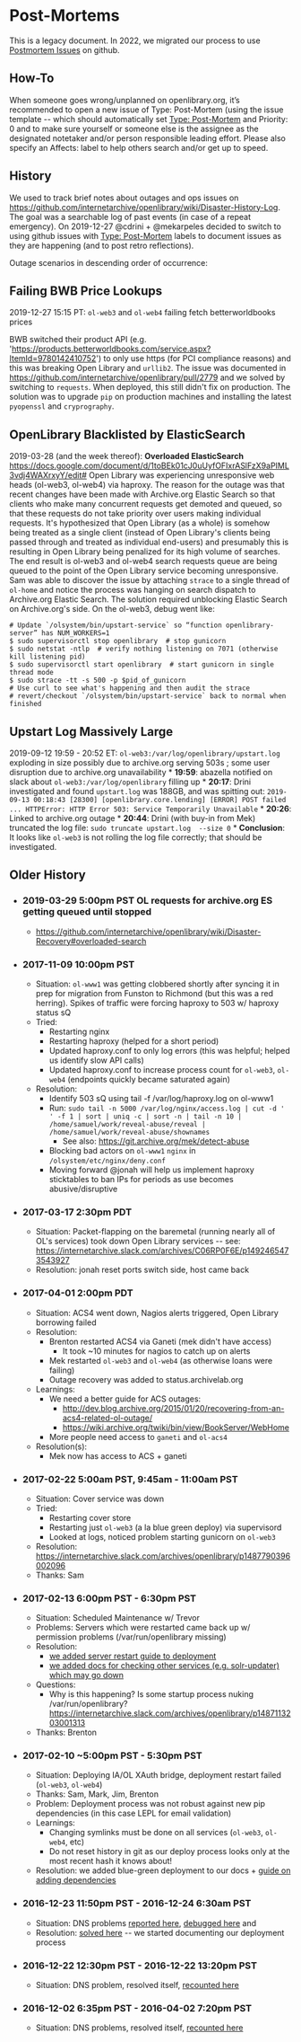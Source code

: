 # Post-Mortems

This is a legacy document. In 2022, we migrated our process to use [Postmortem Issues](https://github.com/internetarchive/openlibrary/issues?q=is%3Aissue+label%3A%22Type%3A+Post-Mortem%22) on github.

## How-To

When someone goes wrong/unplanned on openlibrary.org, it’s recommended to open a new issue of Type: Post-Mortem (using the issue template -- which should automatically set [Type: Post-Mortem](https://github.com/internetarchive/openlibrary/issues?utf8=%E2%9C%93&q=label%3A%22Type%3A+Post-Mortem%22+) and Priority: 0 and to make sure yourself or someone else is the assignee as the designated notetaker and/or person responsible leading effort.  Please also specify an Affects: label to help others search and/or get up to speed.

## History

We used to track brief notes about outages and ops issues on https://github.com/internetarchive/openlibrary/wiki/Disaster-History-Log. The goal was a searchable log of past events (in case of a repeat emergency). On 2019-12-27 @cdrini + @mekarpeles decided to switch to using github issues with [Type: Post-Mortem](https://github.com/internetarchive/openlibrary/issues?utf8=%E2%9C%93&q=label%3A%22Type%3A+Post-Mortem%22+)  labels to document issues as they are happening (and to post retro reflections).

Outage scenarios in descending order of occurrence:

## Failing BWB Price Lookups

2019-12-27 15:15 PT: `ol-web3` and `ol-web4` failing fetch betterworldbooks prices

BWB switched their product API (e.g. 'https://products.betterworldbooks.com/service.aspx?ItemId=9780142410752') to only use https (for PCI compliance reasons) and this was breaking Open Library and `urllib2`. The issue was documented in https://github.com/internetarchive/openlibrary/pull/2779 and we solved by switching to `requests`. When deployed, this still didn't fix on production. The solution was to upgrade `pip` on production machines and installing the latest `pyopenssl` and `cryprography`.

## OpenLibrary Blacklisted by ElasticSearch

2019-03-28 (and the week thereof): **Overloaded ElasticSearch** https://docs.google.com/document/d/1toBEk01cJ0uUyfOFIxrASlFzX9aPIML3vdj4WAXrxyY/edit# Open Library was experiencing unresponsive web heads (ol-web3, ol-web4) via haproxy. The reason for the outage was that recent changes have been made with Archive.org Elastic Search so that clients who make many concurrent requests get demoted and queued, so that these requests do not take priority over users making individual requests. It's hypothesized that Open Library (as a whole) is somehow being treated as a single client (instead of Open Library's clients being passed through and treated as individual end-users) and presumably this is resulting in Open Library being penalized for its high volume of searches. The end result is ol-web3 and ol-web4 search requests queue are being queued to the point of the Open Library service becoming unresponsive. Sam was able to discover the issue by attaching `strace` to a single thread of `ol-home` and notice the process was hanging on search dispatch to Archive.org Elastic Search. The solution required unblocking Elastic Search on Archive.org's side. On the ol-web3, debug went like:
```
# Update `/olsystem/bin/upstart-service` so “function openlibrary-server” has NUM_WORKERS=1 
$ sudo supervisorctl stop openlibrary  # stop gunicorn
$ sudo netstat -ntlp  # verify nothing listening on 7071 (otherwise kill listening pid)
$ sudo supervisorctl start openlibrary  # start gunicorn in single thread mode
$ sudo strace -tt -s 500 -p $pid_of_gunicorn
# Use curl to see what's happening and then audit the strace
# revert/checkout `/olsystem/bin/upstart-service` back to normal when finished
```

## Upstart Log Massively Large

2019-09-12 19:59 - 20:52 ET: `ol-web3:/var/log/openlibrary/upstart.log` exploding in size possibly due to archive.org serving 503s ; some user disruption due to archive.org unavailability
       * **19:59**: abazella notified on slack about `ol-web3:/var/log/openlibrary` filling up
       * **20:17**: Drini investigated and found `upstart.log` was 188GB, and was spitting out:
         ```
         2019-09-13 00:18:43 [28300] [openlibrary.core.lending] [ERROR] POST failed
         ...
         HTTPError: HTTP Error 503: Service Temporarily Unavailable
         ```
       * **20:26**: Linked to archive.org outage
       * **20:44**: Drini (with buy-in from Mek) truncated the log file: `sudo truncate upstart.log  --size 0`
       * **Conclusion**: It looks like `ol-web3` is not rolling the log file correctly; that should be investigated.

## Older History

   * ### 2019-03-29 5:00pm PST OL requests for archive.org ES getting queued until stopped
      * https://github.com/internetarchive/openlibrary/wiki/Disaster-Recovery#overloaded-search
   * ### 2017-11-09 10:00pm PST
      * Situation: `ol-www1` was getting clobbered shortly after syncing it in prep for migration from Funston to Richmond (but this was a red herring). Spikes of traffic were forcing haproxy to 503 w/ haproxy status sQ
      * Tried:
         * Restarting nginx
         * Restarting haproxy (helped for a short period)
         * Updated haproxy.conf to only log errors (this was helpful; helped us identify slow API calls)
         * Updated haproxy.conf to increase process count for `ol-web3`, `ol-web4` (endpoints quickly became saturated again)
      * Resolution:
         * Identify 503 sQ using tail -f /var/log/haproxy.log on ol-www1
         * Run: `sudo tail -n 5000 /var/log/nginx/access.log | cut -d ' ' -f 1 | sort | uniq -c | sort -n | tail -n 10 | /home/samuel/work/reveal-abuse/reveal | /home/samuel/work/reveal-abuse/shownames`
            * See also: https://git.archive.org/mek/detect-abuse
         * Blocking bad actors on `ol-www1` `nginx` in `/olsystem/etc/nginx/deny.conf`
         * Moving forward @jonah will help us implement haproxy sticktables to ban IPs for periods as use becomes abusive/disruptive
   * ### 2017-03-17 2:30pm PDT
      * Situation: Packet-flapping on the baremetal (running nearly all of OL's services) took down Open Library services -- see: https://internetarchive.slack.com/archives/C06RP0F6E/p1492465473543927
      * Resolution: jonah reset ports switch side, host came back
   * ### 2017-04-01 2:00pm PDT
      * Situation: ACS4 went down, Nagios alerts triggered, Open Library borrowing failed
      * Resolution:
         * Brenton restarted ACS4 via Ganeti (mek didn't have access)
            * It took ~10 minutes for nagios to catch up on alerts
         * Mek restarted `ol-web3` and `ol-web4` (as otherwise loans were failing)
         * Outage recovery was added to status.archivelab.org
      * Learnings:
         * We need a better guide for ACS outages:
            * http://dev.blog.archive.org/2015/01/20/recovering-from-an-acs4-related-ol-outage/
            * https://wiki.archive.org/twiki/bin/view/BookServer/WebHome
         * More people need access to `ganeti` and `ol-acs4`
      * Resolution(s):
         * Mek now has access to ACS + ganeti
   * ### 2017-02-22 5:00am PST, 9:45am - 11:00am PST
      * Situation: Cover service was down
      * Tried:
         * Restarting cover store
         * Restarting just `ol-web3` (a la blue green deploy) via supervisord
         * Looked at logs, noticed problem starting gunicorn on `ol-web3`
      * Resolution: https://internetarchive.slack.com/archives/openlibrary/p1487790396002096
      * Thanks: Sam
   * ### 2017-02-13 6:00pm PST - 6:30pm PST
      * Situation: Scheduled Maintenance w/ Trevor
      * Problems: Servers which were restarted came back up w/ permission problems (/var/run/openlibrary missing)
      * Resolution:
         * [we added server restart guide to deployment](Deployment#handling-server-reboot)
         * [we added docs for checking other services (e.g. solr-updater) which may go down](Deployment#verify-deployment)
      * Questions:
         * Why is this happening? Is some startup process nuking /var/run/openlibrary? https://internetarchive.slack.com/archives/openlibrary/p1487113203001313
      * Thanks: Brenton
   * ### 2017-02-10 ~5:00pm PST - 5:30pm PST
      * Situation: Deploying IA/OL XAuth bridge, deployment restart failed (`ol-web3`, `ol-web4`)
      * Thanks: Sam, Mark, Jim, Brenton
      * Problem: Deployment process was not robust against new pip dependencies (in this case LEPL for email validation)
      * Learnings:
         * Changing symlinks must be done on all services (`ol-web3`, `ol-web4`, etc)
         * Do not reset history in git as our deploy process looks only at the most recent hash it knows about!
      * Resolution: we added blue-green deployment to our docs + [guide on adding dependencies](Deployment#satisfying-dependency-changes)
   * ### 2016-12-23 11:50pm PST - 2016-12-24 6:30am PST
      * Situation: DNS problems [reported here](https://internetarchive.slack.com/archives/openlibrary/p1482593478000364), [debugged here](https://internetarchive.slack.com/archives/ops/p1482564582000350) and
      * Resolution: [solved here](https://internetarchive.slack.com/archives/openlibrary/p1482593478000364) -- we started documenting our deployment process
   * ### 2016-12-22 12:30pm PST - 2016-12-22 13:20pm PST
      * Situation: DNS problem, resolved itself, [recounted here](https://internetarchive.slack.com/archives/ops/p1482440491000312)
   * ### 2016-12-02 6:35pm PST - 2016-04-02 7:20pm PST
      * Situation: DNS problems, resolved itself, [recounted here](https://internetarchive.slack.com/archives/ops/p1480732524002014)